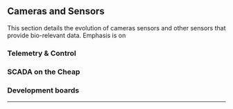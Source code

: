 ## Cameras and Sensors

This section details the evolution of cameras sensors and other sensors that provide bio-relevant data. Emphasis is on

### Telemetry & Control

### SCADA on the Cheap

### Development boards



---

